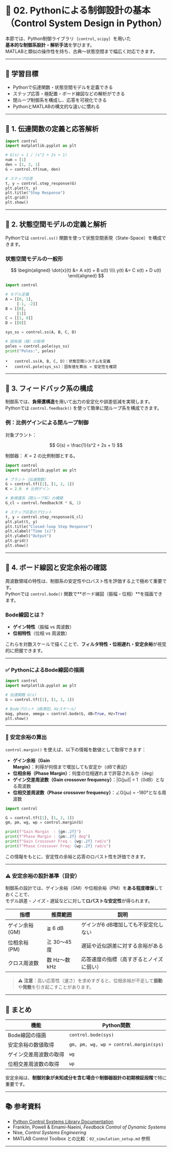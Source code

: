 # 🐍 02. Pythonによる制御設計の基本（Control System Design in Python）

本節では、Python制御ライブラリ（`control`, `scipy`）を用いた  
**基本的な制御系設計・解析手法**を学びます。  
MATLABと類似の操作性を持ち、古典〜状態空間まで幅広く対応できます。

---

## 🎯 学習目標

- Pythonで伝達関数・状態空間モデルを定義できる  
- ステップ応答・極配置・ボード線図などの解析ができる  
- 閉ループ制御系を構成し、応答を可視化できる  
- PythonとMATLABの構文的な違いに慣れる

---

## 🔁 1. 伝達関数の定義と応答解析

```python
import control
import matplotlib.pyplot as plt

# G(s) = 1 / (s^2 + 2s + 1)
num = [1]
den = [1, 2, 1]
G = control.tf(num, den)

# ステップ応答
t, y = control.step_response(G)
plt.plot(t, y)
plt.title("Step Response")
plt.grid()
plt.show()
```

---

## 🧮 2. 状態空間モデルの定義と解析

Pythonでは `control.ss()` 関数を使って状態空間表現（State-Space）を構成できます。

### 状態空間モデルの一般形

$$
\begin{aligned}
\dot{x}(t) &= A x(t) + B u(t) \\\\
y(t) &= C x(t) + D u(t)
\end{aligned}
$$

```python
import control

# モデル定義
A = [[0, 1],
     [-1, -2]]
B = [[0],
     [1]]
C = [[1, 0]]
D = [[0]]

sys_ss = control.ss(A, B, C, D)

# 固有値（極）の取得
poles = control.pole(sys_ss)
print("Poles:", poles)
```

	•	control.ss(A, B, C, D)：状態空間システムを定義
	•	control.pole(sys_ss)：固有値を算出 → 安定性を確認

---

## 🔁 3. フィードバック系の構成

制御系では、**負帰還構造**を用いて出力の安定化や誤差低減を実現します。  
Pythonでは `control.feedback()` を使って簡単に閉ループ系を構成できます。

### 例：比例ゲインによる閉ループ制御

対象プラント：

$$
G(s) = \frac{1}{s^2 + 2s + 1}
$$

制御器： $K=2$ の比例制御とする。

```python
import control
import matplotlib.pyplot as plt

# プラント（伝達関数）
G = control.tf([1], [1, 2, 1])
K = 2.0  # 比例ゲイン

# 負帰還系（閉ループ系）の構築
G_cl = control.feedback(K * G, 1)

# ステップ応答のプロット
t, y = control.step_response(G_cl)
plt.plot(t, y)
plt.title("Closed-loop Step Response")
plt.xlabel("Time [s]")
plt.ylabel("Output")
plt.grid()
plt.show()
```

---

## 🔁 4. ボード線図と安定余裕の確認

周波数領域の特性は、制御系の安定性やロバスト性を評価する上で極めて重要です。  
Pythonでは `control.bode()` 関数で**ボード線図（振幅・位相）**を描画できます。

### Bode線図とは？

- **ゲイン特性**（振幅 vs 周波数）
- **位相特性**（位相 vs 周波数）

これらを対数スケールで描くことで、**フィルタ特性・位相遅れ・安定余裕**が視覚的に把握できます。

---

### ✅ PythonによるBode線図の描画

```python
import control
import matplotlib.pyplot as plt

# 伝達関数 G(s)
G = control.tf([1], [1, 2, 1])

# Bodeプロット（dB表記、Hzスケール）
mag, phase, omega = control.bode(G, dB=True, Hz=True)
plt.show()
```

---

### 📏 安定余裕の算出

`control.margin()` を使えば、以下の情報を数値として取得できます：

- **ゲイン余裕（Gain Margin）**：利得が何倍まで増加しても安定か（dBで表記）
- **位相余裕（Phase Margin）**：何度の位相遅れまで許容されるか（deg）
- **ゲイン交差周波数（Gain crossover frequency）**：|G(jω)| = 1（0dB）となる周波数
- **位相交差周波数（Phase crossover frequency）**：∠G(jω) = -180°となる周波数

```python
import control

G = control.tf([1], [1, 2, 1])
gm, pm, wg, wp = control.margin(G)

print(f"Gain Margin  : {gm:.2f}")
print(f"Phase Margin : {pm:.2f} deg")
print(f"Gain Crossover Freq : {wg:.2f} rad/s")
print(f"Phase Crossover Freq: {wp:.2f} rad/s")
```
この情報をもとに、安定性の余裕と応答のロバスト性を評価できます。

---

### ⚠️ 安定余裕の設計基準（目安）

制御系の設計では、ゲイン余裕（GM）や位相余裕（PM）を**ある程度確保**しておくことで、  
モデル誤差・ノイズ・遅延などに対して**ロバストな安定性**が得られます。

| 指標              | 推奨範囲         | 説明                                      |
|-------------------|------------------|-------------------------------------------|
| ゲイン余裕 (GM)   | ≧ 6 dB           | ゲインが6 dB増加しても不安定化しない     |
| 位相余裕 (PM)     | ≧ 30〜45 度      | 遅延や近似誤差に対する余裕がある          |
| クロス周波数       | 数 Hz〜数 kHz     | 応答速度の指標（高すぎるとノイズに弱い） |

> ⚠️ **注意**：高い応答性（速さ）を求めすぎると、位相余裕が不足して**振動**や**発散**を引き起こすことがあります。

---

## 📘 まとめ

| 機能                    | Python関数                             |
|-------------------------|----------------------------------------|
| Bode線図の描画          | `control.bode(sys)`                    |
| 安定余裕の数値取得      | `gm, pm, wg, wp = control.margin(sys)` |
| ゲイン交差周波数の取得  | `wg`                                   |
| 位相交差周波数の取得    | `wp`                                   |

安定余裕は、**制御対象が未知成分を含む場合**や**制御器設計の初期検証段階**で特に重要です。

---

## 📚 参考資料

- [Python Control Systems Library Documentation](https://python-control.readthedocs.io/)
- Franklin, Powell & Emami-Naeini, *Feedback Control of Dynamic Systems*
- Nise, *Control Systems Engineering*
- MATLAB Control Toolbox との比較：`02_simulation_setup.md` 参照

---





　

